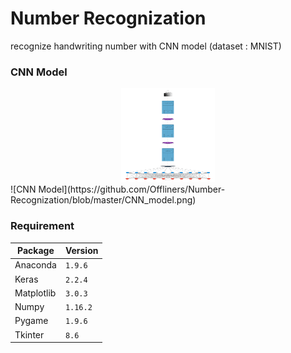 # Number Recognization
recognize handwriting number with CNN model (dataset : MNIST)

### CNN Model
<div align=center><img width="150" height="150" src=https://github.com/Offliners/Number-Recognization/blob/master/CNN_model.png/></div>
![CNN Model](https://github.com/Offliners/Number-Recognization/blob/master/CNN_model.png)

### Requirement
|Package|Version|
|-|-|
|Anaconda|`1.9.6`|
|Keras|`2.2.4`|
|Matplotlib|`3.0.3`|
|Numpy|`1.16.2`|
|Pygame|`1.9.6`|
|Tkinter|`8.6`|
